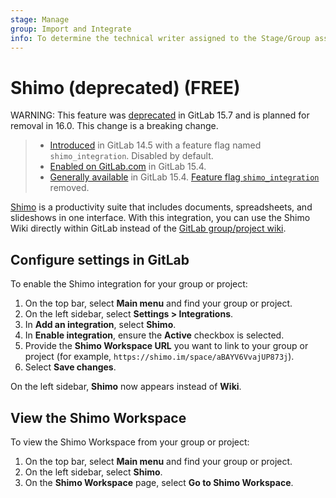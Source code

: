 ```yaml
---
stage: Manage
group: Import and Integrate
info: To determine the technical writer assigned to the Stage/Group associated with this page, see https://about.gitlab.com/handbook/product/ux/technical-writing/#assignments
---
```


<!--- start_remove The following content will be removed on remove_date: '2023-08-22' -->

# Shimo (deprecated) **(FREE)**

WARNING:
This feature was [deprecated](https://gitlab.com/gitlab-org/gitlab/-/issues/377824) in GitLab 15.7
and is planned for removal in 16.0.
This change is a breaking change.

> - [Introduced](https://gitlab.com/gitlab-org/gitlab/-/issues/343386) in GitLab 14.5 with a feature flag named `shimo_integration`. Disabled by default.
> - [Enabled on GitLab.com](https://gitlab.com/gitlab-org/gitlab/-/issues/345356) in GitLab 15.4.
> - [Generally available](https://gitlab.com/gitlab-org/gitlab/-/issues/345356) in GitLab 15.4. [Feature flag `shimo_integration`](https://gitlab.com/gitlab-org/gitlab/-/issues/345356) removed.

[Shimo](https://shimo.im/) is a productivity suite that includes documents, spreadsheets, and slideshows in one interface. With this integration, you can use the Shimo Wiki directly within GitLab instead of the [GitLab group/project wiki](../wiki/index.md).

## Configure settings in GitLab

To enable the Shimo integration for your group or project:

1. On the top bar, select **Main menu** and find your group or project.
1. On the left sidebar, select **Settings > Integrations**.
1. In **Add an integration**, select **Shimo**.
1. In **Enable integration**, ensure the **Active** checkbox is selected.
1. Provide the **Shimo Workspace URL** you want to link to your group or project (for example, `https://shimo.im/space/aBAYV6VvajUP873j`).
1. Select **Save changes**.

On the left sidebar, **Shimo** now appears instead of **Wiki**.

## View the Shimo Workspace

To view the Shimo Workspace from your group or project:

1. On the top bar, select **Main menu** and find your group or project.
1. On the left sidebar, select **Shimo**.
1. On the **Shimo Workspace** page, select **Go to Shimo Workspace**.

<!--- end_remove -->

